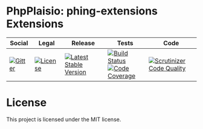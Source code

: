 # PhpPlaisio: phing-extensions Extensions

<table>
<thead>
<tr>
<th>Social</th>
<th>Legal</th>
<th>Release</th>
<th>Tests</th>
<th>Code</th>
</tr>
</thead>
<tbody>
<tr>
<td>
<a href="https://gitter.im/PhpPlaisio/PhpPlaisio"><img src="https://badges.gitter.im/PhpPlaisio/PhpPlaisio.svg" alt="Gitter"/></a>
</td>
<td>
<a href="https://packagist.org/packages/plaisio/phing-extensions"><img src="https://poser.pugx.org/plaisio/phing-extensions/license" alt="License"/></a>
</td>
<td>
<a href="https://packagist.org/packages/plaisio/phing-extensions"><img src="https://poser.pugx.org/plaisio/phing-extensions/v/stable" alt="Latest Stable Version"/></a>
</td>
<td>
<a href="https://travis-ci.org/PhpPlaisio/phing-extensions"><img src="https://travis-ci.org/PhpPlaisio/phing-extensions.svg?branch=master" alt="Build Status"/></a><br/>
<a href="https://scrutinizer-ci.com/g/PhpPlaisio/phing-extensions/?branch=master"><img src="https://scrutinizer-ci.com/g/PhpPlaisio/phing-extensions/badges/coverage.png?b=master" alt="Code Coverage"/></a>
</td>
<td>
<a href="https://scrutinizer-ci.com/g/PhpPlaisio/phing-extensions/?branch=master"><img src="https://scrutinizer-ci.com/g/PhpPlaisio/phing-extensions/badges/quality-score.png?b=master" alt="Scrutinizer Code Quality"/></a>
</td>
</tr>
</tbody>
</table>

# License

This project is licensed under the MIT license.
